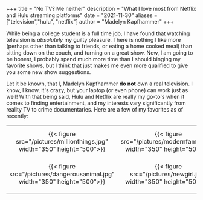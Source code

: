 +++
title = "No TV? Me neither"
description = "What I love most from Netflix and Hulu streaming platforms"
date = "2021-11-30"
aliases = ["television","hulu", "netflix"]
author = "Madelyn Kapfhammer"
+++

While being a college student is a full time job, I have found that watching television is _absolutely_ my guilty pleasure. There is nothing I like more (perhaps other than talking to friends, or eating a home cooked meal) than sitting down on the couch, and turning on a great show. Now, I am going to be honest, I probably spend much more time than I should binging my favorite shows, but I think that just makes me even more qualified to give you some new show suggestions.

Let it be known, that I, Madelyn Kapfhammer **do not** own a real television. I know, I know, it's crazy, but your laptop (or even phone) can work just as well! With that being said, Hulu and Netflix are really my go-to's when it comes to finding entertainment, and my interests vary significantly from reality TV to crime documentaries. Here are a few of my favorites as of recently:

| | | |
|:-----:|:-----:|:------:|
|{{< figure src="/pictures/millionthings.jpg" width="350" height="500">}} | {{< figure src="/pictures/modernfamily.jpg" width="350" height="500">}} | {{< figure src="/pictures/bones.jpg" width="350" height="500">}} |
| {{< figure src="/pictures/dangerousanimal.jpg" width="350" height="500">}} | {{< figure src="/pictures/newgirl.jpg" width="350" height="500">}}| {{< figure src="/pictures/resident.jpg" width="350" height="500">}} |
| |

